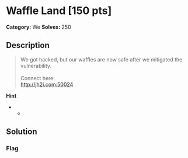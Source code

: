 # Waffle Land [150 pts]

**Category:** We
**Solves:** 250

## Description
>We got hacked, but our waffles are now safe after we mitigated the vulnerability.<br><br>Connect here:<br><a href="http://jh2i.com:50024">http://jh2i.com:50024</a>

**Hint**
* -

## Solution

### Flag

